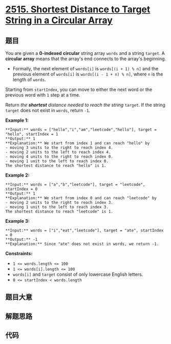# [2515. Shortest Distance to Target String in a Circular Array](https://leetcode.com/problems/shortest-distance-to-target-string-in-a-circular-array)

## 题目

You are given a **0-indexed** **circular** string array `words` and a string
`target`. A **circular array** means that the array's end connects to the
array's beginning.

  * Formally, the next element of `words[i]` is `words[(i + 1) % n]` and the previous element of `words[i]` is `words[(i - 1 + n) % n]`, where `n` is the length of `words`.

Starting from `startIndex`, you can move to either the next word or the
previous word with `1` step at a time.

Return _the **shortest** distance needed to reach the string_ `target`. If the
string `target` does not exist in `words`, return `-1`.



**Example 1:**

    
    
    **Input:** words = ["hello","i","am","leetcode","hello"], target = "hello", startIndex = 1
    **Output:** 1
    **Explanation:** We start from index 1 and can reach "hello" by
    - moving 3 units to the right to reach index 4.
    - moving 2 units to the left to reach index 4.
    - moving 4 units to the right to reach index 0.
    - moving 1 unit to the left to reach index 0.
    The shortest distance to reach "hello" is 1.
    

**Example 2:**

    
    
    **Input:** words = ["a","b","leetcode"], target = "leetcode", startIndex = 0
    **Output:** 1
    **Explanation:** We start from index 0 and can reach "leetcode" by
    - moving 2 units to the right to reach index 3.
    - moving 1 unit to the left to reach index 3.
    The shortest distance to reach "leetcode" is 1.

**Example 3:**

    
    
    **Input:** words = ["i","eat","leetcode"], target = "ate", startIndex = 0
    **Output:** -1
    **Explanation:** Since "ate" does not exist in words, we return -1.
    



**Constraints:**

  * `1 <= words.length <= 100`
  * `1 <= words[i].length <= 100`
  * `words[i]` and `target` consist of only lowercase English letters.
  * `0 <= startIndex < words.length`


## 题目大意

## 解题思路

## 代码

```javascript

```

